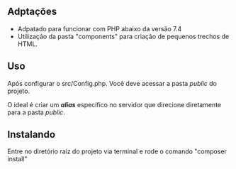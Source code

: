 ## Adptações
 - Adpatado para funcionar com PHP abaixo da versão 7.4
 - Utilização da pasta "components" para criação de pequenos trechos de HTML.

## Uso
Após configurar o src/Config.php. Você deve acessar a pasta *public* do projeto.

O ideal é criar um ***alias*** específico no servidor que direcione diretamente para a pasta *public*.

## Instalando
Entre no diretório raiz do projeto via terminal e rode o comando "composer install"
